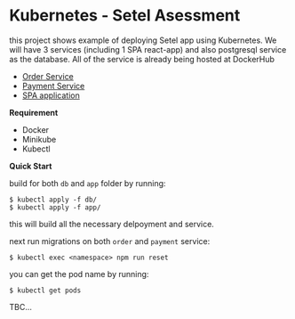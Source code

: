# Kubernetes - Setel Asessment

this project shows example of deploying Setel app using Kubernetes. We will have 3 services (including 1 SPA react-app) and also postgresql service as the database. All of the service is already being hosted at DockerHub

- [Order Service](https://hub.docker.com/repository/docker/faridul/so-app)
- [Payment Service](https://hub.docker.com/repository/docker/faridul/sp-app)
- [SPA application](https://hub.docker.com/repository/docker/faridul/sa-spa)

**Requirement**

- Docker
- Minikube
- Kubectl

**Quick Start**

  build for both `db` and `app` folder by running:
  ```shell
  $ kubectl apply -f db/
  $ kubectl apply -f app/
  ```
  this will build all the necessary delpoyment and service.

  next run migrations on both `order` and `payment` service:

  ```shell
  $ kubectl exec <namespace> npm run reset 
  ```

  you can get the pod name by running:

  ```shell
  $ kubectl get pods
  ```

  TBC...